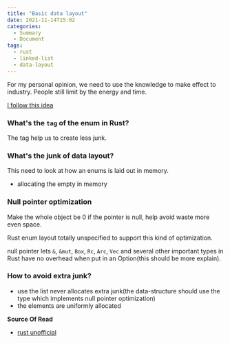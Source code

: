 ```yaml
---
title: "Basic data layout"
date: 2021-11-14T15:02
categories:
  - Summary
  - Document
tags:
  - rust
  - linked-list
  - data-layout
---
```



For my personal opinion, we need to use the knowledge to make effect to industry. People still limit by the energy and time.  

[I follow this idea](https://hololandscape.github.io/blog/blog/never-needed-yet/)


### What's the `tag` of the enum in Rust?

The tag help us to create less junk.


### What's the junk of data layout?

This need to look at how an enums is laid out in memory.

* allocating the empty in memory

### Null pointer optimization

Make the whole object be 0 if the pointer is null, help avoid waste more even space.  

Rust enum layout totally unspecified to support this kind of optimization.  

null pointer lets `&`, `&mut`, `Box`, `Rc`, `Arc`, `Vec` and several other important types in Rust have no overhead when put in an Option(this should be more explain).  

### How to avoid extra junk?

* use the list never allocates extra junk(the data-structure should use the type which implements null pointer optimization)
* the elements are uniformly allocated





__Source Of Read__

* [rust unofficial](https://rust-unofficial.github.io/too-many-lists/first-layout.html)